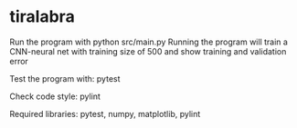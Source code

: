 # tiralabra

Run the program with python src/main.py
Running the program will train a CNN-neural net with training size of 500 and show training and validation error

Test the program with: pytest

Check code style: pylint

Required libraries: pytest, numpy, matplotlib, pylint
